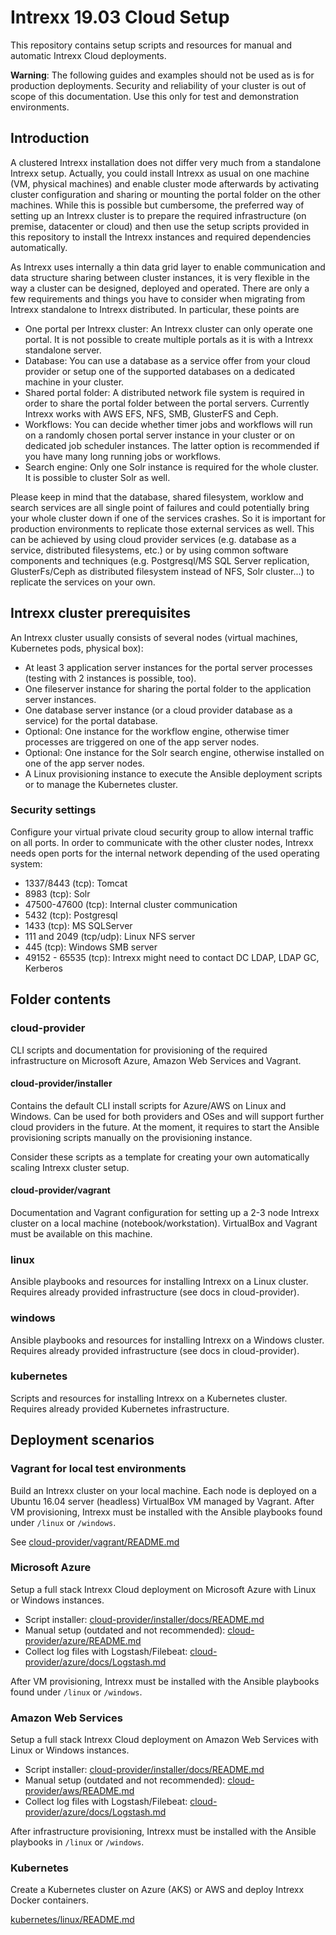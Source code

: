 # Intrexx 19.03 Cloud Setup

This repository contains setup scripts and resources for manual and automatic Intrexx Cloud deployments.

__Warning__:
The following guides and examples should not be used as is for production deployments. Security and reliability of your cluster is out of scope of this documentation. Use this only for test and demonstration environments.

## Introduction

A clustered Intrexx installation does not differ very much from a standalone Intrexx setup. Actually, you could install Intrexx as usual on one machine (VM, physical machines) and enable cluster mode afterwards by activating cluster configuration and sharing or mounting the portal folder on the other machines. While this is possible but cumbersome, the preferred way of setting up an Intrexx cluster is to prepare the required infrastructure (on premise, datacenter or cloud) and then use the setup scripts provided in this repository to install the Intrexx instances and required dependencies automatically.

As Intrexx uses internally a thin data grid layer to enable communication and data structure sharing between cluster instances, it is very flexible in the way a cluster can be designed, deployed and operated. There are only a few requirements and things you have to consider when migrating from Intrexx standalone to Intrexx distributed. In particular, these points are

- One portal per Intrexx cluster: An Intrexx cluster can only operate one portal. It is not possible to create multiple portals as it is with a Intrexx standalone server.
- Database: You can use a database as a service offer from your cloud provider or setup one of the supported databases on a dedicated machine in your cluster.
- Shared portal folder: A distributed network file system is required in order to share the portal folder between the portal servers. Currently Intrexx works with AWS EFS, NFS, SMB, GlusterFS and Ceph.
- Workflows: You can decide whether timer jobs and workflows will run on a randomly chosen portal server instance in your cluster or on dedicated job scheduler instances. The latter option is recommended if you have many long running jobs or workflows.
- Search engine: Only one Solr instance is required for the whole cluster. It is possible to cluster Solr as well.

Please keep in mind that the database, shared filesystem, worklow and search services are all single point of failures and could potentially bring your whole cluster down if one of the services crashes. So it is important for production environments to replicate those external services as well. This can be achieved by using cloud provider services (e.g. database as a service, distributed filesystems, etc.) or by using common software components and techniques (e.g. Postgresql/MS SQL Server replication, GlusterFs/Ceph as distributed filesystem instead of NFS, Solr cluster...) to replicate the services on your own.

## Intrexx cluster prerequisites

An Intrexx cluster usually consists of several nodes (virtual machines, Kubernetes pods, physical box):

- At least 3 application server instances for the portal server processes (testing with 2 instances is possible, too).
- One fileserver instance for sharing the portal folder to the application server instances.
- One database server instance (or a cloud provider database as a service) for the portal database.
- Optional: One instance for the workflow engine, otherwise timer processes are triggered on one of the app server nodes.
- Optional: One instance for the Solr search engine, otherwise installed on one of the app server nodes.
- A Linux provisioning instance to execute the Ansible deployment scripts or to manage the Kubernetes cluster.

### Security settings

Configure your virtual private cloud security group to allow internal traffic on all ports. In order to communicate with the other cluster nodes, Intrexx needs open ports for the internal network depending of the used operating system:

- 1337/8443 (tcp): Tomcat
- 8983 (tcp): Solr
- 47500-47600 (tcp): Internal cluster communication
- 5432 (tcp): Postgresql
- 1433 (tcp): MS SQLServer
- 111 and 2049 (tcp/udp): Linux NFS server
- 445 (tcp): Windows SMB server
- 49152 - 65535 (tcp): Intrexx might need to contact DC LDAP, LDAP GC, Kerberos

## Folder contents

### cloud-provider

CLI scripts and documentation for provisioning of the required infrastructure on Microsoft Azure, Amazon Web Services and Vagrant.

#### cloud-provider/installer

Contains the default CLI install scripts for Azure/AWS on Linux and Windows. Can be used for both providers and OSes and will support further cloud providers in the future. At the moment, it requires to start the Ansible provisioning scripts manually on the provisioning instance.

Consider these scripts as a template for creating your own automatically scaling Intrexx cluster setup.

#### cloud-provider/vagrant

Documentation and Vagrant configuration for setting up a 2-3 node Intrexx cluster on a local machine (notebook/workstation). VirtualBox and Vagrant must be available on this machine.

### linux

Ansible playbooks and resources for installing Intrexx on a Linux cluster. Requires already provided infrastructure (see docs in cloud-provider).

### windows

Ansible playbooks and resources for installing Intrexx on a Windows cluster. Requires already provided infrastructure (see docs in cloud-provider).

### kubernetes

Scripts and resources for installing Intrexx on a Kubernetes cluster. Requires already provided Kubernetes infrastructure.

## Deployment scenarios

### Vagrant for local test environments

Build an Intrexx cluster on your local machine. Each node is deployed on a Ubuntu 16.04 server (headless) VirtualBox VM managed by Vagrant. After VM provisioning, Intrexx must be installed with the Ansible playbooks found under `/linux` or `/windows`.

See [cloud-provider/vagrant/README.md](cloud-provider/vagrant/README.md)

### Microsoft Azure

Setup a full stack Intrexx Cloud deployment on Microsoft Azure with Linux or Windows instances.

- Script installer: [cloud-provider/installer/docs/README.md](cloud-provider/installer/docs/README.md)
- Manual setup (outdated and not recommended): [cloud-provider/azure/README.md](cloud-provider/azure/README.md)
- Collect log files with Logstash/Filebeat: [cloud-provider/azure/docs/Logstash.md](cloud-provider/azure/docs/Logstash.md)

After VM provisioning, Intrexx must be installed with the Ansible playbooks found under `/linux` or `/windows`.

### Amazon Web Services

Setup a full stack Intrexx Cloud deployment on Amazon Web Services with Linux or Windows instances.

- Script installer: [cloud-provider/installer/docs/README.md](cloud-provider/installer/docs/README.md)
- Manual setup (outdated and not recommended): [cloud-provider/aws/README.md](cloud-provider/aws/README.md)
- Collect log files with Logstash/Filebeat: [cloud-provider/azure/docs/Logstash.md](cloud-provider/azure/docs/Logstash.md)

After infrastructure provisioning, Intrexx must be installed with the Ansible playbooks in `/linux` or `/windows`.

### Kubernetes

Create a Kubernetes cluster on Azure (AKS) or AWS and deploy Intrexx Docker containers.

[kubernetes/linux/README.md](kubernetes/linux/docs/README.md)